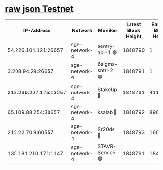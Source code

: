 
[raw json Testnet](https://rpc-check.sget.stavr.tech/sget/rpc-sget-result.json)
=


<table><tr><th>IP-Address</th><th>Network</th><th>Moniker</th><th>Latest Block Height</th><th>Earliest Block Height</th><th>Catching Up</th><th>Tx Index</th><th>Voting Power</th><th>Scan Time</th></tr><tr><td>54.226.104.121:26657</td><td>sge-network-4</td><td>sentry-api-1 🟢</td><td>1848790</td><td>1</td><td>False</td><td>on</td><td>0</td><td>2024-03-04T06:03:57.941725755UTC</td></tr><tr><td>3.208.94.29:26657</td><td>sge-network-4</td><td>6sigma-sntr-2 🟢</td><td>1848791</td><td>1</td><td>False</td><td>on</td><td>0</td><td>2024-03-04T06:04:07.239290297UTC</td></tr><tr><td>213.239.207.175:13257</td><td>sge-network-4</td><td>StakeUp 🔴</td><td>1848791</td><td>411001</td><td>False</td><td>off</td><td>100</td><td>2024-03-04T06:04:06.290475465UTC</td></tr><tr><td>65.109.88.254:30657</td><td>sge-network-4</td><td>ksalab 🔴</td><td>1848792</td><td>890001</td><td>False</td><td>off</td><td>2732</td><td>2024-03-04T06:04:13.713146069UTC</td></tr><tr><td>212.22.70.9:60557</td><td>sge-network-4</td><td>Sr20de 🔴</td><td>1848793</td><td>1608978</td><td>False</td><td>on</td><td>104</td><td>2024-03-04T06:04:16.145961784UTC</td></tr><tr><td>135.181.210.171:1147</td><td>sge-network-4</td><td>STAVR-Service 🟢</td><td>1848791</td><td>1846001</td><td>False</td><td>on</td><td>0</td><td>2024-03-04T06:04:06.633940098UTC</td></tr></table>
